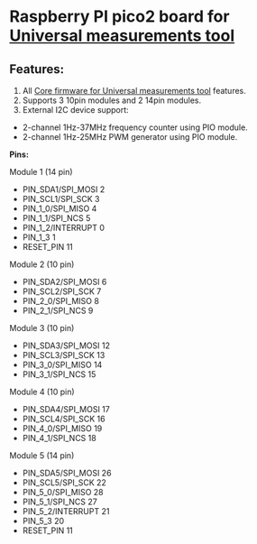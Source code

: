 # Raspberry PI pico2 board for [Universal measurements tool](../../meter_ui)

## Features:
1. All [Core firmware for Universal measurements tool](../../meter_core) features.
2. Supports 3 10pin modules and 2 14pin modules.
3. External I2C device support:
  - 2-channel 1Hz-37MHz frequency counter using PIO module.
  - 2-channel 1Hz-25MHz PWM generator using PIO module.

**Pins:**

Module 1 (14 pin)
- PIN_SDA1/SPI_MOSI 2
- PIN_SCL1/SPI_SCK  3
- PIN_1_0/SPI_MISO  4
- PIN_1_1/SPI_NCS   5
- PIN_1_2/INTERRUPT 0
- PIN_1_3           1
- RESET_PIN         11

Module 2 (10 pin)
- PIN_SDA2/SPI_MOSI 6
- PIN_SCL2/SPI_SCK  7
- PIN_2_0/SPI_MISO  8
- PIN_2_1/SPI_NCS   9

Module 3 (10 pin)
- PIN_SDA3/SPI_MOSI 12
- PIN_SCL3/SPI_SCK  13
- PIN_3_0/SPI_MISO  14
- PIN_3_1/SPI_NCS   15

Module 4 (10 pin)
- PIN_SDA4/SPI_MOSI 17
- PIN_SCL4/SPI_SCK  16
- PIN_4_0/SPI_MISO  19
- PIN_4_1/SPI_NCS   18

Module 5 (14 pin)
- PIN_SDA5/SPI_MOSI 26
- PIN_SCL5/SPI_SCK  22
- PIN_5_0/SPI_MISO  28
- PIN_5_1/SPI_NCS   27
- PIN_5_2/INTERRUPT 21
- PIN_5_3           20
- RESET_PIN         11
